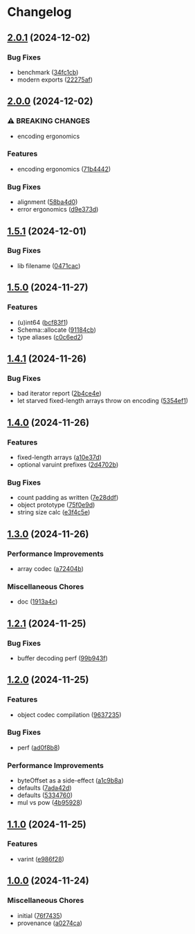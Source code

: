 # Changelog

## [2.0.1](https://github.com/cha0s/crunches/compare/crunches-v2.0.0...crunches-v2.0.1) (2024-12-02)


### Bug Fixes

* benchmark ([34fc1cb](https://github.com/cha0s/crunches/commit/34fc1cbf8793624551916405c44be556024bb8a3))
* modern exports ([22275af](https://github.com/cha0s/crunches/commit/22275afd3be47083aa63535214c1615ac207069c))

## [2.0.0](https://github.com/cha0s/crunches/compare/crunches-v1.5.1...crunches-v2.0.0) (2024-12-02)


### ⚠ BREAKING CHANGES

* encoding ergonomics

### Features

* encoding ergonomics ([71b4442](https://github.com/cha0s/crunches/commit/71b44424b1240f391318c63830bc140fe578a10e))


### Bug Fixes

* alignment ([58ba4d0](https://github.com/cha0s/crunches/commit/58ba4d0af4a8da02df676fd050dc6cc12397a239))
* error ergonomics ([d9e373d](https://github.com/cha0s/crunches/commit/d9e373d95748fecf05b178177f882af9c28fb6fc))

## [1.5.1](https://github.com/cha0s/crunches/compare/crunches-v1.5.0...crunches-v1.5.1) (2024-12-01)


### Bug Fixes

* lib filename ([0471cac](https://github.com/cha0s/crunches/commit/0471cac723a5652f80c1ed5421f92a9770ca1ac4))

## [1.5.0](https://github.com/cha0s/crunches/compare/crunches-v1.4.1...crunches-v1.5.0) (2024-11-27)


### Features

* (u)int64 ([bcf83f1](https://github.com/cha0s/crunches/commit/bcf83f1dc5dda6d14494ed0f06767bd3fe7381f0))
* Schema::allocate ([91184cb](https://github.com/cha0s/crunches/commit/91184cb910de39aa985a1aa806a03df53e4a3dab))
* type aliases ([c0c6ed2](https://github.com/cha0s/crunches/commit/c0c6ed2429be2a4afcc7314669aa32fe573ad89d))

## [1.4.1](https://github.com/cha0s/crunches/compare/crunches-v1.4.0...crunches-v1.4.1) (2024-11-26)


### Bug Fixes

* bad iterator report ([2b4ce4e](https://github.com/cha0s/crunches/commit/2b4ce4ef237d66e151e6651b12cf52ec7a2bfbdd))
* let starved fixed-length arrays throw on encoding ([5354ef1](https://github.com/cha0s/crunches/commit/5354ef1cc82466b5328257f5caba981fe8ee2c17))

## [1.4.0](https://github.com/cha0s/crunches/compare/crunches-v1.3.0...crunches-v1.4.0) (2024-11-26)


### Features

* fixed-length arrays ([a10e37d](https://github.com/cha0s/crunches/commit/a10e37d57f4e2db080c5cdfd357d8c9024fa9585))
* optional varuint prefixes ([2d4702b](https://github.com/cha0s/crunches/commit/2d4702b1386bd409c4f4988b5889ad834f2fa61a))


### Bug Fixes

* count padding as written ([7e28ddf](https://github.com/cha0s/crunches/commit/7e28ddf3bcf517a22d759161744b224ec25d2518))
* object prototype ([75f0e9d](https://github.com/cha0s/crunches/commit/75f0e9d558470aacec691ec91716ad338f152b15))
* string size calc ([e3f4c5e](https://github.com/cha0s/crunches/commit/e3f4c5ef7b95dc71fb0682dbdc197e43214d3d0f))

## [1.3.0](https://github.com/cha0s/crunches/compare/crunches-v1.2.1...crunches-v1.3.0) (2024-11-26)


### Performance Improvements

* array codec ([a72404b](https://github.com/cha0s/crunches/commit/a72404ba7d307b421d9b567d7d5fc0c06ed64eab))


### Miscellaneous Chores

* doc ([1913a4c](https://github.com/cha0s/crunches/commit/1913a4c9099c5471d741baca6bd01e575d8cb131))

## [1.2.1](https://github.com/cha0s/crunches/compare/crunches-v1.2.0...crunches-v1.2.1) (2024-11-25)


### Bug Fixes

* buffer decoding perf ([99b943f](https://github.com/cha0s/crunches/commit/99b943f69232fdfa9e4f04f7f2333d5164cf872e))

## [1.2.0](https://github.com/cha0s/crunches/compare/crunches-v1.1.0...crunches-v1.2.0) (2024-11-25)


### Features

* object codec compilation ([9637235](https://github.com/cha0s/crunches/commit/9637235850b644ddb9468f66151b2b53a0753646))


### Bug Fixes

* perf ([ad0f8b8](https://github.com/cha0s/crunches/commit/ad0f8b84580f23dcd9785dd308015e54642ae17d))


### Performance Improvements

* byteOffset as a side-effect ([a1c9b8a](https://github.com/cha0s/crunches/commit/a1c9b8af8713d9bc85d1fea2016365c49c040255))
* defaults ([7ada42d](https://github.com/cha0s/crunches/commit/7ada42d58b8460f612d788afb9f3017723a6b15d))
* defaults ([5334760](https://github.com/cha0s/crunches/commit/5334760aeffc1c79532df12eadc689e23b901db8))
* mul vs pow ([4b95928](https://github.com/cha0s/crunches/commit/4b95928d3d91731cacf4d8dcb2a6269dc3a6b0ab))

## [1.1.0](https://github.com/cha0s/crunches/compare/crunches-v1.0.0...crunches-v1.1.0) (2024-11-25)


### Features

* varint ([e986f28](https://github.com/cha0s/crunches/commit/e986f287c798078438272e0d614020cd7f47727e))

## [1.0.0](https://github.com/cha0s/crunches/compare/crunches-v0.0.1...crunches-v1.0.0) (2024-11-24)


### Miscellaneous Chores

* initial ([76f7435](https://github.com/cha0s/crunches/commit/76f7435747f72d1f6e090b95338b65b1b016cf7c))
* provenance ([a0274ca](https://github.com/cha0s/crunches/commit/a0274caca16637f927c721862743a0fad3835651))
